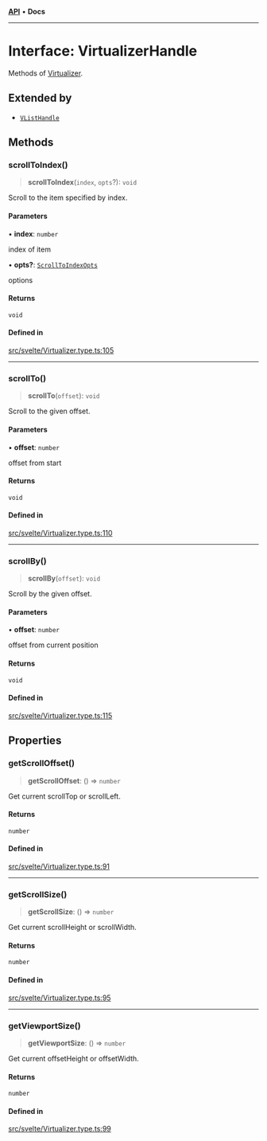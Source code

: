 [**API**](../../API.md) • **Docs**

***

# Interface: VirtualizerHandle

Methods of [Virtualizer](../variables/VList.md).

## Extended by

- [`VListHandle`](VListHandle.md)

## Methods

### scrollToIndex()

> **scrollToIndex**(`index`, `opts`?): `void`

Scroll to the item specified by index.

#### Parameters

• **index**: `number`

index of item

• **opts?**: [`ScrollToIndexOpts`](../../react/interfaces/ScrollToIndexOpts.md)

options

#### Returns

`void`

#### Defined in

[src/svelte/Virtualizer.type.ts:105](https://github.com/inokawa/virtua/blob/08d8d51c9ef9e4787fdb60c111e66e6fda55b507/src/svelte/Virtualizer.type.ts#L105)

***

### scrollTo()

> **scrollTo**(`offset`): `void`

Scroll to the given offset.

#### Parameters

• **offset**: `number`

offset from start

#### Returns

`void`

#### Defined in

[src/svelte/Virtualizer.type.ts:110](https://github.com/inokawa/virtua/blob/08d8d51c9ef9e4787fdb60c111e66e6fda55b507/src/svelte/Virtualizer.type.ts#L110)

***

### scrollBy()

> **scrollBy**(`offset`): `void`

Scroll by the given offset.

#### Parameters

• **offset**: `number`

offset from current position

#### Returns

`void`

#### Defined in

[src/svelte/Virtualizer.type.ts:115](https://github.com/inokawa/virtua/blob/08d8d51c9ef9e4787fdb60c111e66e6fda55b507/src/svelte/Virtualizer.type.ts#L115)

## Properties

### getScrollOffset()

> **getScrollOffset**: () => `number`

Get current scrollTop or scrollLeft.

#### Returns

`number`

#### Defined in

[src/svelte/Virtualizer.type.ts:91](https://github.com/inokawa/virtua/blob/08d8d51c9ef9e4787fdb60c111e66e6fda55b507/src/svelte/Virtualizer.type.ts#L91)

***

### getScrollSize()

> **getScrollSize**: () => `number`

Get current scrollHeight or scrollWidth.

#### Returns

`number`

#### Defined in

[src/svelte/Virtualizer.type.ts:95](https://github.com/inokawa/virtua/blob/08d8d51c9ef9e4787fdb60c111e66e6fda55b507/src/svelte/Virtualizer.type.ts#L95)

***

### getViewportSize()

> **getViewportSize**: () => `number`

Get current offsetHeight or offsetWidth.

#### Returns

`number`

#### Defined in

[src/svelte/Virtualizer.type.ts:99](https://github.com/inokawa/virtua/blob/08d8d51c9ef9e4787fdb60c111e66e6fda55b507/src/svelte/Virtualizer.type.ts#L99)
